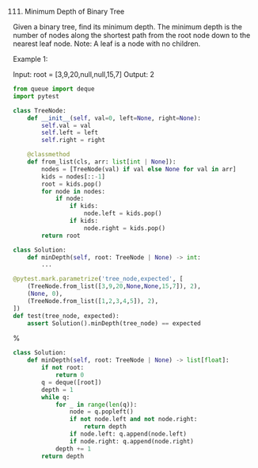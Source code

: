 <!--
The MIT License (MIT)

Copyright (c) 2023-2025 Almaz Ilaletdinov <a.ilaletdinov@yandex.ru>

Permission is hereby granted, free of charge, to any person obtaining a copy
of this software and associated documentation files (the "Software"), to deal
in the Software without restriction, including without limitation the rights
to use, copy, modify, merge, publish, distribute, sublicense, and/or sell
copies of the Software, and to permit persons to whom the Software is
furnished to do so, subject to the following conditions:

The above copyright notice and this permission notice shall be included in all
copies or substantial portions of the Software.

THE SOFTWARE IS PROVIDED "AS IS", WITHOUT WARRANTY OF ANY KIND,
EXPRESS OR IMPLIED, INCLUDING BUT NOT LIMITED TO THE WARRANTIES OF
MERCHANTABILITY, FITNESS FOR A PARTICULAR PURPOSE AND NONINFRINGEMENT.
IN NO EVENT SHALL THE AUTHORS OR COPYRIGHT HOLDERS BE LIABLE FOR ANY CLAIM,
DAMAGES OR OTHER LIABILITY, WHETHER IN AN ACTION OF CONTRACT, TORT OR
OTHERWISE, ARISING FROM, OUT OF OR IN CONNECTION WITH THE SOFTWARE OR THE USE
OR OTHER DEALINGS IN THE SOFTWARE.
-->
111. Minimum Depth of Binary Tree

Given a binary tree, find its minimum depth.
The minimum depth is the number of nodes along the shortest path from the root node down to the nearest leaf node.
Note: A leaf is a node with no children.
 
Example 1:

Input: root = [3,9,20,null,null,15,7]
Output: 2

```python
from queue import deque
import pytest

class TreeNode:
    def __init__(self, val=0, left=None, right=None):
        self.val = val
        self.left = left
        self.right = right

    @classmethod
    def from_list(cls, arr: list[int | None]):
        nodes = [TreeNode(val) if val else None for val in arr]
        kids = nodes[::-1]
        root = kids.pop()
        for node in nodes:
            if node:
                if kids:
                    node.left = kids.pop()
                if kids:
                    node.right = kids.pop()
        return root

class Solution:
    def minDepth(self, root: TreeNode | None) -> int:
        ...

@pytest.mark.parametrize('tree_node,expected', [
    (TreeNode.from_list([3,9,20,None,None,15,7]), 2),
    (None, 0),
    (TreeNode.from_list([1,2,3,4,5]), 2),
])
def test(tree_node, expected):
    assert Solution().minDepth(tree_node) == expected
```

%

```python
class Solution:
    def minDepth(self, root: TreeNode | None) -> list[float]:
        if not root:
            return 0
        q = deque([root])
        depth = 1
        while q:
            for _ in range(len(q)):
                node = q.popleft()
                if not node.left and not node.right:
                    return depth
                if node.left: q.append(node.left)
                if node.right: q.append(node.right)
            depth += 1
        return depth
```